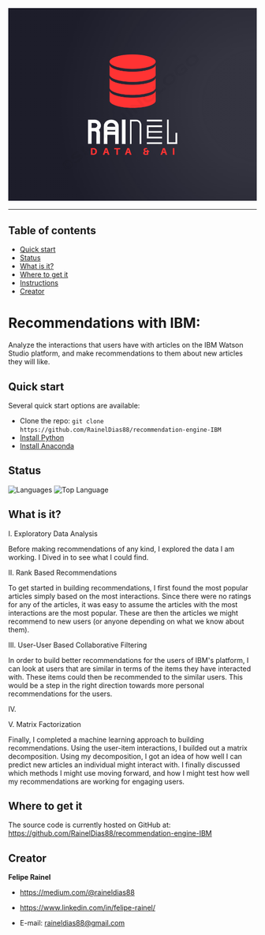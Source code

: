<div align="center">
  <img src="https://github.com/RainelDias88/packagePYPI/blob/6a9709f6baaa6ce0051cd0e37ac8a35737fb923d/file/logoraineldataia.png"><br>
</div>

-----------------

## Table of contents

- [Quick start](#quick-start)
- [Status](#status)
- [What is it?](#what-is-it?)
- [Where to get it](#where-to-get-it)
- [Instructions](#instructions)
- [Creator](#creator)

# Recommendations with IBM:
Analyze the interactions that users have with articles on the IBM Watson Studio platform, and make recommendations to them about new articles they will like.

## Quick start

Several quick start options are available:

- Clone the repo: `git clone https://github.com/RainelDias88/recommendation-engine-IBM`
- [Install Python](https://www.python.org/downloads/)
- [Install Anaconda](https://www.anaconda.com/products/distribution)

## Status

![Languages](https://img.shields.io/github/languages/count/RainelDias88/recommendation-engine-IBM)
![Top Language](https://img.shields.io/github/languages/top/RainelDias88/recommendation-engine-IBM)

## What is it?

I. Exploratory Data Analysis

Before making recommendations of any kind, I explored the data I am working. I Dived in to see what I could find. 

II. Rank Based Recommendations

To get started in building recommendations, I first found the most popular articles simply based on the most 
interactions. Since there were no ratings for any of the articles, it was easy to assume the articles with the most 
interactions are the most popular. These are then the articles we might recommend to new users (or anyone depending on 
what we know about them).

III. User-User Based Collaborative Filtering

In order to build better recommendations for the users of IBM's platform, I can look at users that are similar in terms
of the items they have interacted with. These items could then be recommended to the similar users. This would be a 
step in the right direction towards more personal recommendations for the users.

IV. 

V. Matrix Factorization

Finally, I completed a machine learning approach to building recommendations. Using the user-item interactions, I 
builded out a matrix decomposition. Using my decomposition, I got an idea of how well I can predict new articles an 
individual might interact with. I  finally discussed which methods I might use moving forward, and how I might test how
well my recommendations are working for engaging users.

## Where to get it
The source code is currently hosted on GitHub at:
https://github.com/RainelDias88/recommendation-engine-IBM



## Creator

**Felipe Rainel**

- <https://medium.com/@raineldias88>

- <https://www.linkedin.com/in/felipe-rainel/>

- E-mail: raineldias88@gmail.com